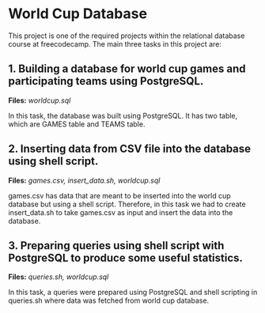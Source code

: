 # World Cup Database

This project is one of the required projects within the relational database course at freecodecamp. The main three tasks in this project are:


## **1. Building a database for world cup games and participating teams using PostgreSQL.**

**Files:** _worldcup.sql_

In this task, the database was built using PostgreSQL. It has two table, which are GAMES table and TEAMS table. 


## **2. Inserting data from CSV file into the database using shell script.**

**Files:** _games.csv, insert_data.sh, worldcup.sql_

games.csv has data that are meant to be inserted into the world cup database but using a shell script. Therefore, in this task we had to create insert_data.sh to take games.csv as input and insert the data into the database. 


## **3. Preparing queries using shell script with PostgreSQL to produce some useful statistics.**

**Files:** _queries.sh, worldcup.sql_

In this task, a queries were prepared using PostgreSQL and shell scripting in queries.sh where data was fetched from world cup database. 

